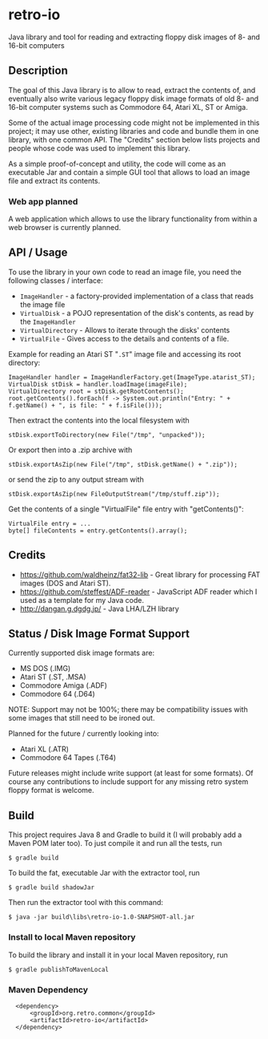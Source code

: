 # retro-io

Java library and tool for reading and extracting floppy disk images of 8- and 16-bit computers

## Description

The goal of this Java library is to allow to read, extract the contents of, and eventually also write various
legacy floppy disk image formats of old 8- and 16-bit computer systems such as Commodore 64, Atari XL, ST or Amiga.

Some of the actual image processing code might not be implemented in this project; it may use other, existing libraries
and code and bundle them in one library, with one common API. The "Credits" section below lists projects and people
whose code was used to implement this library.

As a simple proof-of-concept and utility, the code will come as an executable Jar and contain a simple GUI tool that
allows to load an image file and extract its contents.

### Web app planned

A web application which allows to use the library functionality from within a web browser is currently planned.

## API / Usage

To use the library in your own code to read an image file, you need the following classes / interface:

* `ImageHandler` - a factory-provided implementation of a class that reads the image file
* `VirtualDisk` - a POJO representation of the disk's contents, as read by the `ImageHandler`
* `VirtualDirectory` - Allows to iterate through the disks' contents
* `VirtualFile` - Gives access to the details and contents of a file.

Example for reading an Atari ST "`.ST`" image file and accessing its root directory:

```File imageFile = new File("./SOMEGAME.ST");
ImageHandler handler = ImageHandlerFactory.get(ImageType.atarist_ST);
VirtualDisk stDisk = handler.loadImage(imageFile);
VirtualDirectory root = stDisk.getRootContents();
root.getContents().forEach(f -> System.out.println("Entry: " + f.getName() + ", is file: " + f.isFile()));
```

Then extract the contents into the local filesystem with

```
stDisk.exportToDirectory(new File("/tmp", "unpacked"));
```

Or export then into a .zip archive with

```
stDisk.exportAsZip(new File("/tmp", stDisk.getName() + ".zip"));
```

or send the zip to any output stream with

```
stDisk.exportAsZip(new FileOutputStream("/tmp/stuff.zip"));
```

Get the contents of a single "VirtualFile" file entry with "getContents()":

```
VirtualFile entry = ...
byte[] fileContents = entry.getContents().array();
```

## Credits

* https://github.com/waldheinz/fat32-lib - Great library for processing FAT images (DOS and Atari ST).
* https://github.com/steffest/ADF-reader - JavaScript ADF reader which I used as a template for my Java code.
* http://dangan.g.dgdg.jp/ - Java LHA/LZH library

## Status / Disk Image Format Support

Currently supported disk image formats are:

* MS DOS (.IMG)
* Atari ST (.ST, .MSA)
* Commodore Amiga (.ADF)
* Commodore 64 (.D64)

NOTE: Support may not be 100%; there may be compatibility issues with some images that
still need to be ironed out.

Planned for the future / currently looking into:

* Atari XL (.ATR)
* Commodore 64 Tapes (.T64)

Future releases might include write support (at least for some formats). Of course any contributions to
include support for any missing retro system floppy format is welcome.

## Build

This project requires Java 8 and Gradle to build it (I will probably add a Maven POM later too).
To just compile it and run all the tests, run

```
$ gradle build
````

To build the fat, executable Jar with the extractor tool, run

```
$ gradle build shadowJar
````

Then run the extractor tool with this command:

```
$ java -jar build\libs\retro-io-1.0-SNAPSHOT-all.jar
````

### Install to local Maven repository

To build the library and install it in your local Maven repository, run

```
$ gradle publishToMavenLocal
```

### Maven Dependency

```
  <dependency>
      <groupId>org.retro.common</groupId>
      <artifactId>retro-io</artifactId>
  </dependency>
```
